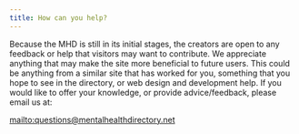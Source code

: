 ```yaml
---
title: How can you help?
---
```

Because the MHD is still in its initial stages, the creators are open to any feedback or help that visitors may want to contribute. We appreciate anything that may make the site more beneficial to future users. This could be anything from a similar site that has worked for you, something that you hope to see in the directory, or web design and development help. If you would like to offer your knowledge, or provide advice/feedback, please email us at: 

<mailto:questions@mentalhealthdirectory.net>
